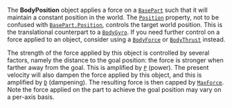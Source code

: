 The **BodyPosition** object applies a force on a [`BasePart`](https://create.roblox.com/docs/reference/engine/classes/BasePart) such that it
will maintain a constant position in the world. The
[`Position`](https://create.roblox.com/docs/reference/engine/classes/BodyPosition#Position) property, not to be confused with
[`BasePart.Position`](https://create.roblox.com/docs/reference/engine/classes/BasePart#Position), controls the target world position. This is the
translational counterpart to a [`BodyGyro`](https://create.roblox.com/docs/reference/engine/classes/BodyGyro). If you need further control
on a force applied to an object, consider using a [`BodyForce`](https://create.roblox.com/docs/reference/engine/classes/BodyForce) or
[`BodyThrust`](https://create.roblox.com/docs/reference/engine/classes/BodyThrust) instead.

The strength of the force applied by this object is controlled by several
factors, namely the distance to the goal position: the force is stronger when
farther away from the goal. This is amplified by [`P`](https://create.roblox.com/docs/reference/engine/classes/BodyPosition#P)
(power). The present velocity will also dampen the force applied by this
object, and this is amplified by [`D`](https://create.roblox.com/docs/reference/engine/classes/BodyPosition#D) (dampening). The
resulting force is then capped by [`MaxForce`](https://create.roblox.com/docs/reference/engine/classes/BodyPosition#MaxForce). Note
the force applied on the part to achieve the goal position may vary on a
per-axis basis.